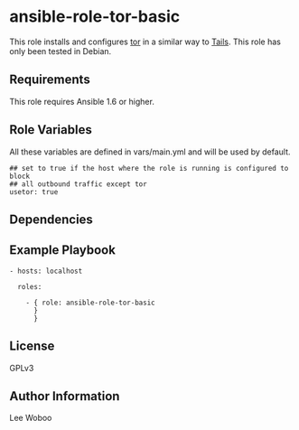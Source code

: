 ansible-role-tor-basic
=====

This role installs and configures [tor](https://www.torproject.org/) in a similar way to [Tails](https://git-tails.immerda.ch/tails/plain/config/chroot_local-includes/etc/tor/torrc). 
This role has only been tested in Debian.

Requirements
------------

This role requires Ansible 1.6 or higher.


Role Variables
--------------

All these variables are defined in vars/main.yml and will be used by default.

    ## set to true if the host where the role is running is configured to block
    ## all outbound traffic except tor
    usetor: true

Dependencies
------------


Example Playbook
----------


```
- hosts: localhost

  roles:

    - { role: ansible-role-tor-basic
      }
      }
```

License
-------

GPLv3

Author Information
------------------

Lee Woboo

